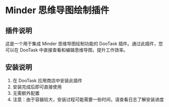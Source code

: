 # Minder 思维导图绘制插件

## 插件说明
这是一个用于集成 Minder 思维导图绘制功能的 DooTask 插件。通过此插件，您可以在 DooTask 中直接查看和编辑思维导图，提升工作效率。

## 安装说明
1. 在 DooTask 应用商店中安装此插件
2. 安装完成后即可直接使用
3. 无需额外配置
4. 注意：由于容器较大，安装过程可能需要一些时间，请查看日志了解安装进度